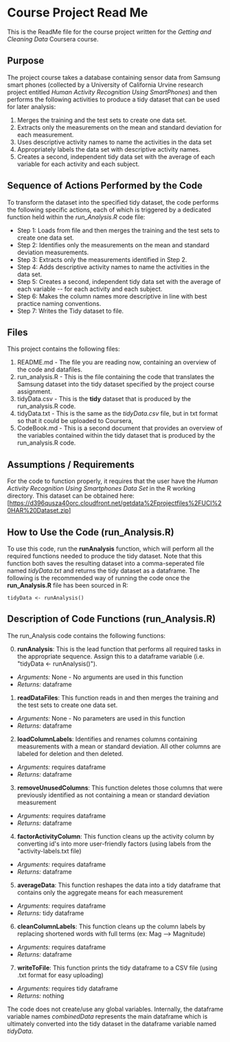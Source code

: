 # Course Project Read Me

This is the ReadMe file for the course project written for the _Getting and Cleaning Data_ Coursera course.

## Purpose

The project course takes a database containing sensor data from Samsung smart phones (collected by a University of California Urvine research project entitled _Human Activity Recognition Using SmartPhones_) and then performs the following activities to produce a tidy dataset that can be used for later analysis:

1. Merges the training and the test sets to create one data set.
2. Extracts only the measurements on the mean and standard deviation for each measurement. 
3. Uses descriptive activity names to name the activities in the data set
4. Appropriately labels the data set with descriptive activity names. 
5. Creates a second, independent tidy data set with the average of each variable for each activity and each subject. 

## Sequence of Actions Performed by the Code
To transform the dataset into the specified tidy dataset, the code performs the following specific actions, each of which is triggered by a dedicated function held within the *run_Analysis.R* code file:

* Step 1: Loads from file and then merges the training and the test sets to create one data set.
* Step 2: Identifies only the measurements on the mean and standard deviation measurements. 
* Step 3: Extracts only the measurements identified in Step 2.
* Step 4: Adds descriptive activity names to name the activities in the data set.
* Step 5: Creates a second, independent tidy data set with the average of each variable -- for each activity and each subject.
* Step 6: Makes the column names more descriptive in line with best practice naming conventions.
* Step 7: Writes the Tidy dataset to file.

## Files

This project contains the following files:

1. README.md - The file you are reading now, containing an overview of the code and datafiles.
2. run_analysis.R - This is the file containing the code that translates the Samsung dataset into the tidy dataset specified by the project course assignment.
3. tidyData.csv - This is the **tidy** dataset that is produced by the run_analysis.R code.
4. tidyData.txt - This is the same as the _tidyData.csv_ file, but in txt format so that it could be uploaded to Coursera,
5. CodeBook.md - This is a second document that provides an overview of the variables contained within the tidy dataset that is produced by the run_analysis.R code.


## Assumptions / Requirements

For the code to function properly, it requires that the user have the _Human Activity Recognition Using Smartphones Data Set_ in the R working directory. This dataset can be obtained here: [https://d396qusza40orc.cloudfront.net/getdata%2Fprojectfiles%2FUCI%20HAR%20Dataset.zip]

## How to Use the Code (run_Analysis.R)
To use this code, run the **runAnalysis** function, which will perform all the required functions needed to produce the tidy dataset. Note that this function both saves the resulting dataset into a comma-seperated file named _tidyData.txt_ and returns the tidy dataset as a dataframe. The following is the recommended way of running the code once the **run_Analysis.R** file has been sourced in R:

`tidyData <- runAnalysis()`


## Description of Code Functions (run_Analysis.R)

The run_Analysis code contains the following functions:

0. **runAnalysis**: This is the lead function that performs all required tasks in the appropriate sequence. Assign this to a dataframe variable (i.e. "tidyData <- runAnalysis()").
  * _Arguments:_ None - No arguments are used in this function
  * _Returns:_ dataframe

1. **readDataFiles**: This function reads in and then merges the training and the test sets to create one data set.
  * _Arguments:_ None - No parameters are used in this function
  * _Returns:_ dataframe

2. **loadColumnLabels**: Identifies and renames columns containing measurements with a mean or standard deviation. All other columns are labeled for deletion and then deleted.
  * _Arguments:_ requires dataframe
  * _Returns:_ dataframe

3. **removeUnusedColumns**: This function deletes those columns that were previously identified as not containing a mean or standard deviation measurement
  * _Arguments:_ requires dataframe
  * _Returns:_ dataframe

4. **factorActivityColumn**: This function cleans up the activity column by converting id's into more user-friendly factors (using labels from the "activity-labels.txt file)
  * _Arguments:_ requires dataframe
  * _Returns:_ dataframe

5. **averageData**: This function reshapes the data into a tidy dataframe that contains only the aggregate means for each measurement
  * _Arguments:_ requires dataframe
  * _Returns:_ tidy dataframe

6. **cleanColumnLabels**: This function cleans up the column labels by replacing shortened words with full terms (ex: Mag --> Magnitude)
  * _Arguments:_ requires dataframe
  * _Returns:_ dataframe

7. **writeToFile**: This function prints the tidy dataframe to a CSV file (using .txt format for easy uploading)
  * _Arguments:_ requires tidy dataframe
  * _Returns:_ nothing


The code does not create/use any global variables. Internally, the dataframe variable names _combinedData_ represents the main dataframe which is ultimately converted into the tidy dataset in the dataframe variable named _tidyData_.

